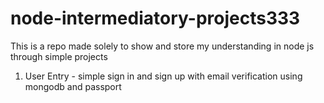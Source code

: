 # node-intermediatory-projects333
This is a repo made solely to show and store my understanding in node js through simple projects

1. User Entry - simple sign in and sign up with email verification using mongodb and passport
